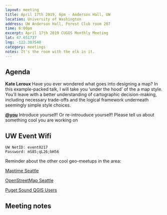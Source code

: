 ```yaml
---
layout: meeting
title: April 17th 2019, 6pm - Anderson Hall, UW
location: University of Washington
address: UW Anderson Hall, Forest Club room 207
time: 6:00pm
excerpt: April 17th 2019 CUGOS Monthly Meeting
lat: 47.651737
lng: -122.307540
category: meetings
notes: It's the room with the elk in it.
---
```



## Agenda

**Kate Leroux** Have you ever wondered what goes into designing a map? In this example-packed talk, I will take you ‘under the hood’ of the a map style. You’ll leave with a better understanding of cartographic decision-making, including necessary trade-offs and the logical framework underneath seemingly simple style choices.

**[@you](http://cugos.org/people/)** Introduce yourself! Or re-introuduce yourself! Please tell us about something cool you are working on

## UW Event Wifi

```
UW NetID: event0217
Password: mS85;qL26;bH56
```

Reminder about the other cool geo-meetups in the area:

[Maptime Seattle](https://www.meetup.com/MaptimeSEA/)

[OpenStreetMap Seattle](https://www.meetup.com/OpenStreetMap-Seattle/)

[Puget Sound QGIS Users](https://www.meetup.com/Puget-Sound-QGIS-Users-Group/)

## Meeting notes
